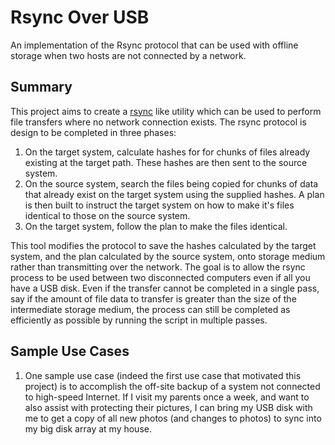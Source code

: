 Rsync Over USB
==============

An implementation of the Rsync protocol that can be used with offline storage when two hosts are not connected by a network.

Summary
-------

This project aims to create a [rsync](http://rsync.samba.org/) like utility which can be used to perform file transfers where no network connection exists.  The rsync protocol is design to be completed in three phases:

1. On the target system, calculate hashes for for chunks of files already existing at the target path.  These hashes are then sent to the source system.
2. On the source system, search the files being copied for chunks of data that already exist on the target system using the supplied hashes.  A plan is then built to instruct the target system on how to make it's files identical to those on the source system.
3. On the target system, follow the plan to make the files identical.

This tool modifies the protocol to save the hashes calculated by the target system, and the plan calculated by the source system, onto storage medium rather than transmitting over the network.  The goal is to allow the rsync process to be used between two disconnected computers even if all you have a USB disk.  Even if the transfer cannot be completed in a single pass, say if the amount of file data to transfer is greater than the size of the intermediate storage medium, the process can still be completed as efficiently as possible by running the script in multiple passes.

Sample Use Cases
----------------

1. One sample use case (indeed the first use case that motivated this project) is to accomplish the off-site backup of a system not connected to high-speed Internet.  If I visit my parents once a week, and want to also assist with protecting their pictures, I can bring my USB disk with me to get a copy of all new photos (and changes to photos) to sync into my big disk array at my house.

